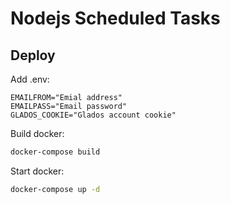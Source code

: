 # Nodejs Scheduled Tasks

## Deploy

Add .env:

```text
EMAILFROM="Emial address"
EMAILPASS="Email password"
GLADOS_COOKIE="Glados account cookie"
```

Build docker:

```bash
docker-compose build
```

Start docker:

```bash
docker-compose up -d
```
